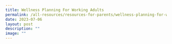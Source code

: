 ```yaml
---
title: Wellness Planning For Working Adults
permalink: /all-resources/resources-for-parents/wellness-planning-for-working-adults/
date: 2023-07-06
layout: post
description: ""
image: ""
---
```

